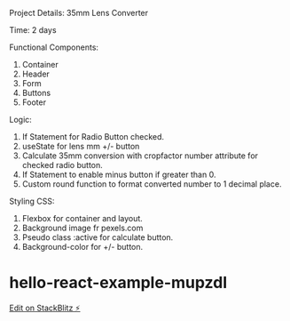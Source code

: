 Project Details: 35mm Lens Converter

Time: 2 days

Functional Components: 

1. Container
2. Header
3. Form
4. Buttons
5. Footer

Logic: 

1. If Statement for Radio Button checked.
2. useState for lens mm +/- button
3. Calculate 35mm conversion with cropfactor number attribute for checked radio button.
4. If Statement to enable minus button if greater than 0.
5. Custom round function to format converted number to 1 decimal place.

Styling CSS:

1. Flexbox for container and layout.
2. Background image fr pexels.com
3. Pseudo class :active for calculate button.
4. Background-color for +/- button.

# hello-react-example-mupzdl

[Edit on StackBlitz ⚡️](https://stackblitz.com/edit/hello-react-example-mupzdl)